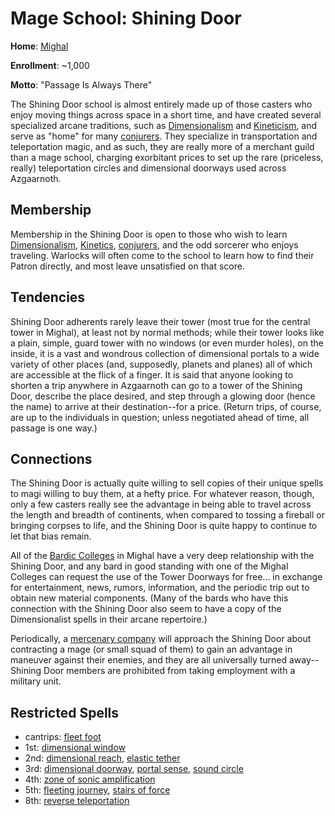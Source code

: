 # Mage School: Shining Door
**Home**: [Mighal](../../Cities/Mighal.md)

**Enrollment**: ~1,000

**Motto**: "Passage Is Always There"

The Shining Door school is almost entirely made up of those casters who enjoy moving things across space in a short time, and have created several specialized arcane traditions, such as [Dimensionalism](../../Classes/Wizard/Dimensionalism.md) and [Kineticism](../../Classes/Wizard/Kinetics.md), and serve as "home" for many [conjurers](../../Classes/Wizard/Conjuration.md). They specialize in transportation and teleportation magic, and as such, they are really more of a merchant guild than a mage school, charging exorbitant prices to set up the rare (priceless, really) teleportation circles and dimensional doorways used across Azgaarnoth.

## Membership
Membership in the Shining Door is open to those who wish to learn [Dimensionalism](../../Classes/Wizard/Dimensionalism.md), [Kinetics](../../Classes/Wizard/Kinetics.md), [conjurers](../../Classes/Wizard/Conjuration.md), and the odd sorcerer who enjoys traveling. Warlocks will often come to the school to learn how to find their Patron directly, and most leave unsatisfied on that score.

## Tendencies
Shining Door adherents rarely leave their tower (most true for the central tower in Mighal), at least not by normal methods; while their tower looks like a plain, simple, guard tower with no windows (or even murder holes), on the inside, it is a vast and wondrous collection of dimensional portals to a wide variety of other places (and, supposedly, planets and planes) all of which are accessible at the flick of a finger. It is said that anyone looking to shorten a trip anywhere in Azgaarnoth can go to a tower of the Shining Door, describe the place desired, and step through a glowing door (hence the name) to arrive at their destination--for a price. (Return trips, of course, are up to the individuals in question; unless negotiated ahead of time, all passage is one way.)

## Connections
The Shining Door is actually quite willing to sell copies of their unique spells to magi willing to buy them, at a hefty price. For whatever reason, though, only a few casters really see the advantage in being able to travel across the length and breadth of continents, when compared to tossing a fireball or bringing corpses to life, and the Shining Door is quite happy to continue to let that bias remain.

All of the [Bardic Colleges](../BardicColleges/index.md) in Mighal have a very deep relationship with the Shining Door, and any bard in good standing with one of the Mighal Colleges can request the use of the Tower Doorways for free... in exchange for entertainment, news, rumors, information, and the periodic trip out to obtain new material components. (Many of the bards who have this connection with the Shining Door also seem to have a copy of the Dimensionalist spells in their arcane repertoire.)

Periodically, a [mercenary company](../MercCompanies/index.md) will approach the Shining Door about contracting a mage (or small squad of them) to gain an advantage in maneuver against their enemies, and they are all universally turned away--Shining Door members are prohibited from taking employment with a military unit.

## Restricted Spells

* cantrips: [fleet foot](../../Magic/Spells/fleet-foot.md)
* 1st: [dimensional window](../../Magic/Spells/dimensional-window.md)
* 2nd: [dimensional reach](../../Magic/Spells/dimensional-reach.md), [elastic tether](../../Magic/Spells/elastic-tether.md)
* 3rd: [dimensional doorway](../../Magic/Spells/dimensional-doorway.md), [portal sense](../../Magic/Spells/portal-sense.md), [sound circle](../../Magic/Spells/sound-circle.md)
* 4th: [zone of sonic amplification](../../Magic/Spells/zone-of-sonic-amplification.md)
* 5th: [fleeting journey](../../Magic/Spells/fleeting-journey.md), [stairs of force](../../Magic/Spells/stairs-of-force.md)
* 8th: [reverse teleportation](../../Magic/Spells/reverse-teleportation.md)
